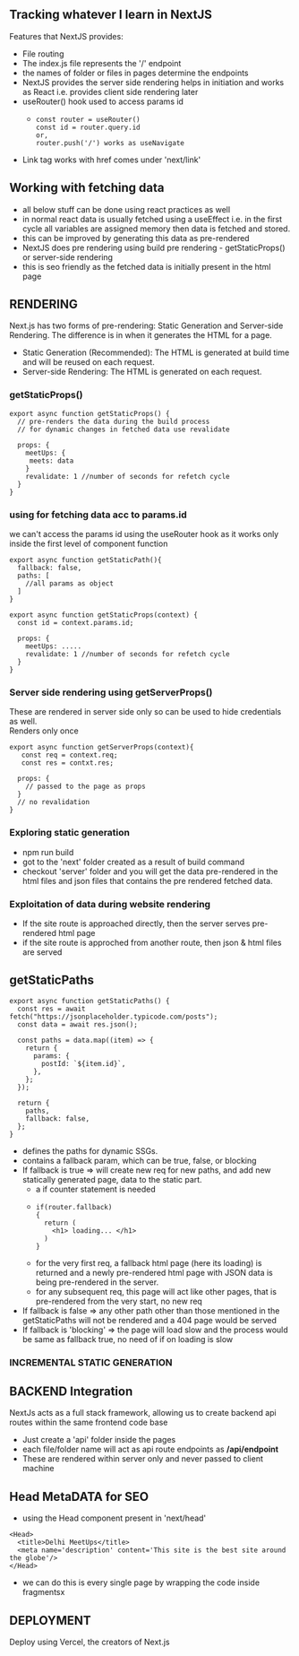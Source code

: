## Tracking whatever I learn in NextJS

Features that NextJS provides:
- File routing
- The index.js file represents the '/' endpoint
- the names of folder or files in pages determine the endpoints
- NextJS provides the server side rendering helps in initiation and works as React i.e. provides client side rendering later
- useRouter() hook used to access params id
  - ```
    const router = useRouter()
    const id = router.query.id 
    or, 
    router.push('/') works as useNavigate
    ```
- Link tag works with href comes under 'next/link'

## Working with fetching data
- all below stuff can be done using react practices as well
- in normal react data is usually fetched using a useEffect i.e. in the first cycle all variables are assigned memory then data is fetched and stored.
- this can be improved by generating this data as pre-rendered
- NextJS does pre rendering using build pre rendering - getStaticProps() or server-side rendering
- this is seo friendly as the fetched data is initially present in the html page

## RENDERING

Next.js has two forms of pre-rendering: Static Generation and Server-side Rendering. The difference is in when it generates the HTML for a page.

- Static Generation (Recommended): The HTML is generated at build time and will be reused on each request.
- Server-side Rendering: The HTML is generated on each request.

### getStaticProps()
```
export async function getStaticProps() { 
  // pre-renders the data during the build process
  // for dynamic changes in fetched data use revalidate
  
  props: {
    meetUps: {
     meets: data
    }
    revalidate: 1 //number of seconds for refetch cycle
  }
}
```

### using for fetching data acc to params.id

we can't access the params id using the useRouter hook as it works only inside the first level of component function
```
export async function getStaticPath(){
  fallback: false,
  paths: [
    //all params as object
  ]
}

export async function getStaticProps(context) { 
  const id = context.params.id;
  
  props: {
    meetUps: .....
    revalidate: 1 //number of seconds for refetch cycle
  }
}
```

### Server side rendering using getServerProps()
These are rendered in server side only so can be used to hide credentials as well. </br>
Renders only once

```
export async function getServerProps(context){
   const req = context.req;
   const res = contxt.res;
   
  props: {
    // passed to the page as props
  }
  // no revalidation
}
```

### Exploring static generation
- npm run build
- got to the 'next' folder created as a result of build command
- checkout 'server' folder and you will get the data pre-rendered in the html files and json files that contains the pre rendered fetched data.

### Exploitation of data during website rendering
- If the site route is approached directly, then the server serves pre-rendered html page
- if the site route is approched from another route, then json & html files are served

## getStaticPaths
```
export async function getStaticPaths() {
  const res = await fetch("https://jsonplaceholder.typicode.com/posts");
  const data = await res.json();

  const paths = data.map((item) => {
    return {
      params: {
        postId: `${item.id}`,
      },
    };
  });

  return {
    paths,
    fallback: false,
  };
}
```
- defines the paths for dynamic SSGs.
- contains a fallback param, which can be true, false, or blocking
- If fallback is true => will create new req for new paths, and add new statically generated page, data to the static part.
  - a if counter statement is needed
  - ```
    if(router.fallback)
    {
      return (
        <h1> loading... </h1>
      )
    }
  - for the very first req, a fallback html page (here its loading) is returned and a newly pre-rendered html page with JSON data is being pre-rendered in the server.
  - for any subsequent req, this page will act like other pages, that is pre-rendered from the very start, no new req
- If fallback is false => any other path other than those mentioned in the getStaticPaths will not be rendered and a 404 page would be served
- If fallback is 'blocking' => the page will load slow and the process would be same as fallback true, no need of if on loading is slow

### INCREMENTAL STATIC GENERATION


## BACKEND Integration
NextJs acts as a full stack framework, allowing us to create backend api routes within the same frontend code base </br>
- Just create a 'api' folder inside the pages
- each file/folder name will act as api route endpoints as <b>/api/endpoint</b>
- These are rendered within server only and never passed to client machine

## Head MetaDATA for SEO
- using the Head component present in 'next/head'
```
<Head>
  <title>Delhi MeetUps</title>
  <meta name='description' content='This site is the best site around the globe'/>
</Head>
```
- we can do this is every single page by wrapping the code inside fragmentsx

## DEPLOYMENT
Deploy using Vercel, the creators of Next.js
